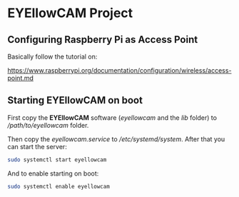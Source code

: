 # EYEllowCAM Project

## Configuring Raspberry Pi as Access Point

Basically follow the tutorial on:

https://www.raspberrypi.org/documentation/configuration/wireless/access-point.md

## Starting EYEllowCAM on boot

First copy the **EYEllowCAM** software (*eyellowcam* and the *lib* folder) to */path/to/eyellowcam*
folder.

Then copy the *eyellowcam.service* to */etc/systemd/system*. After that you can start the server:

```bash
sudo systemctl start eyellowcam
```

And to enable starting on boot:

```bash
sudo systemctl enable eyellowcam
```
